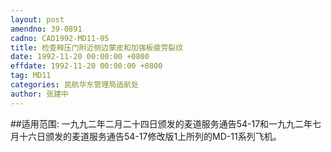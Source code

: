 ```yaml
---
layout: post
amendno: 39-0891
cadno: CAD1992-MD11-05
title: 检查释压门附近侧边蒙皮和加强板疲劳裂纹
date: 1992-11-20 00:00:00 +0800
effdate: 1992-11-20 00:00:00 +0800
tag: MD11
categories: 民航华东管理局适航处
author: 张建中
---
```


##适用范围:
一九九二年二月二十四日颁发的麦道服务通告54-17和一九九二年七月十六日颁发的麦道服务通告54-17修改版1上所列的MD-11系列飞机。

